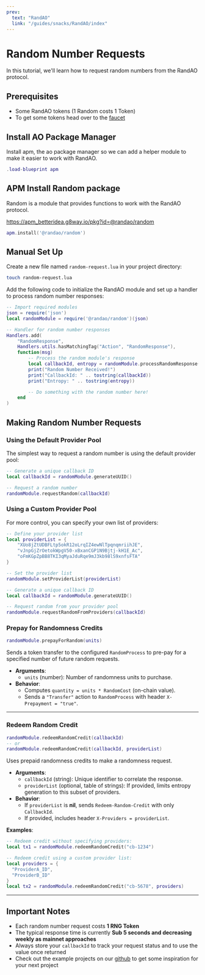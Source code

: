 ```yaml
---
prev:
  text: "RandAO"
  link: "/guides/snacks/RandAO/index"
---
```


# Random Number Requests

In this tutorial, we'll learn how to request random numbers from the RandAO protocol.

## Prerequisites

- Some RandAO tokens (1 Random costs 1 Token)
- To get some tokens head over to the [faucet](https://providers_randao.arweave.net/faucet)

## Install AO Package Manager

Install apm, the ao package manager so we can add a helper module to make it easier to work with RandAO.

```lua
.load-blueprint apm
```

## APM Install Random package

Random is a module that provides functions to work with the RandAO protocol.

https://apm_betteridea.g8way.io/pkg?id=@randao/random

```lua
apm.install('@randao/random')
```

## Manual Set Up

Create a new file named `random-request.lua` in your project directory:

```bash
touch random-request.lua
```

Add the following code to initialize the RandAO module and set up a handler to process random number responses:

```lua
-- Import required modules
json = require('json')
local randomModule = require('@randao/random')(json)

-- Handler for random number responses
Handlers.add(
    "RandomResponse",
    Handlers.utils.hasMatchingTag("Action", "RandomResponse"),
    function(msg)
        -- Process the random module's response
        local callbackId, entropy = randomModule.processRandomResponse(msg.From, msg.Data)
        print("Random Number Received!")
        print("CallbackId: " .. tostring(callbackId))
        print("Entropy: " .. tostring(entropy))

        -- Do something with the random number here!
    end
)
```

## Making Random Number Requests

### Using the Default Provider Pool

The simplest way to request a random number is using the default provider pool:

```lua
-- Generate a unique callback ID
local callbackId = randomModule.generateUUID()

-- Request a random number
randomModule.requestRandom(callbackId)
```

### Using a Custom Provider Pool

For more control, you can specify your own list of providers:

```lua
-- Define your provider list
local providerList = {
    "XUo8jZtUDBFLtp5okR12oLrqIZ4ewNlTpqnqmriihJE",
    "vJnpGjZrOetokWpgV50-xBxanCGP1N9Bjtj-kH1E_Ac",
    "oFmKGpZpBB8TKI3qMyaJduRqe9mJ3kb98lS9xnfsFTA"
}

-- Set the provider list
randomModule.setProviderList(providerList)

-- Generate a unique callback ID
local callbackId = randomModule.generateUUID()

-- Request random from your provider pool
randomModule.requestRandomFromProviders(callbackId)
```

### Prepay for Randomness Credits

```lua
randomModule.prepayForRandom(units)
```

Sends a token transfer to the configured `RandomProcess` to pre-pay for a specified number of future random requests.

- **Arguments**:
  - `units` (number): Number of randomness units to purchase.  
- **Behavior**:
  - Computes `quantity = units * RandomCost` (on-chain value).  
  - Sends a `"Transfer"` action to `RandomProcess` with header `X-Prepayment = "true"`.  

---

### Redeem Random Credit

```lua
randomModule.redeemRandomCredit(callbackId)
-- or
randomModule.redeemRandomCredit(callbackId, providerList)
```

Uses prepaid randomness credits to make a randomness request.

- **Arguments**:
  - `callbackId` (string): Unique identifier to correlate the response.  
  - `providerList` (optional, table of strings): If provided, limits entropy generation to this subset of providers.  
- **Behavior**:
  - If `providerList` is **nil**, sends `Redeem-Random-Credit` with only `CallbackId`.  
  - If provided, includes header `X-Providers = providerList`.  

**Examples**:
```lua
-- Redeem credit without specifying providers:
local tx1 = randomModule.redeemRandomCredit("cb-1234")

-- Redeem credit using a custom provider list:
local providers = {
  "ProviderA_ID",
  "ProviderB_ID"
}
local tx2 = randomModule.redeemRandomCredit("cb-5678", providers)
```

---

## Important Notes

- Each random number request costs **1 RNG Token**
- The typical response time is currently **Sub 5 seconds and decreasing weekly as mainnet approaches**
- Always store your `callbackId` to track your request status and to use the value once returned
- Check out the example projects on our [github](https://github.com/RandAOLabs/Random-Module/tree/main/examples) to get some inspiration for your next project
